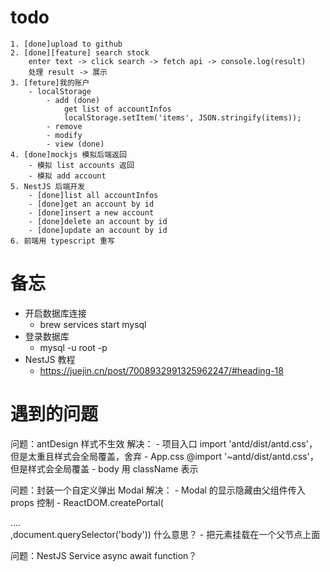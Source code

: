 # todo
    1. [done]upload to github
    2. [done][feature] search stock
        enter text -> click search -> fetch api -> console.log(result)
        处理 result -> 展示
    3. [feture]我的账户
        - localStorage
            - add (done)
                get list of accountInfos
                localStorage.setItem('items', JSON.stringify(items));
            - remove
            - modify
            - view (done)
    4. [done]mockjs 模拟后端返回
        - 模拟 list accounts 返回
        - 模拟 add account
    5. NestJS 后端开发
        - [done]list all accountInfos
        - [done]get an account by id
        - [done]insert a new account
        - [done]delete an account by id
        - [done]update an account by id
    6. 前端用 typescript 重写


# 备忘
- 开启数据库连接
    - brew services start mysql
- 登录数据库
    - mysql -u root -p
- NestJS 教程
    - https://juejin.cn/post/7008932991325962247/#heading-18


# 遇到的问题
问题：antDesign 样式不生效
解决：
    - 项目入口 import 'antd/dist/antd.css'，但是太重且样式会全局覆盖，舍弃
    - App.css @import '~antd/dist/antd.css'，但是样式会全局覆盖
    - body 用 className 表示

问题：封装一个自定义弹出 Modal
解决：
    - Modal 的显示隐藏由父组件传入 props 控制
    - ReactDOM.createPortal(<div>....</div>,document.querySelector('body')) 什么意思？
        - 把元素挂载在一个父节点上面

问题：NestJS Service async await function？
